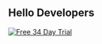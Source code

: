 ## Hello Developers

[![Free 34 Day Trial](https://github.com/ynab/.github/assets/759811/d4164e42-0fc7-458e-b497-eaaa80d30d58)](https://www.ynab.com/sign-up)

